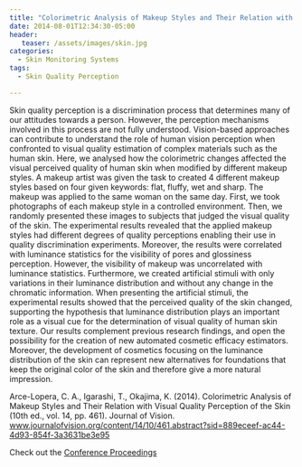 ```yaml
---
title: "Colorimetric Analysis of Makeup Styles and Their Relation with Visual Quality Perception of the Skin"
date: 2014-08-01T12:34:30-05:00
header:
   teaser: /assets/images/skin.jpg
categories:
  - Skin Monitoring Systems
tags:
  - Skin Quality Perception

---
```

Skin quality perception is a discrimination process that determines many of our attitudes towards a person. 
However, the perception mechanisms involved in this process are not fully understood. Vision-based approaches 
can contribute to understand the role of human vision perception when confronted to visual quality estimation 
of complex materials such as the human skin. Here, we analysed how the colorimetric changes affected the visual 
perceived quality of human skin when modified by different makeup styles. A makeup artist was given the task to 
created 4 different makeup styles based on four given keywords: flat, fluffy, wet and sharp. The makeup was applied 
to the same woman on the same day. First, we took photographs of each makeup style in a controlled environment. 
Then, we randomly presented these images to subjects that judged the visual quality of the skin. 
The experimental results revealed that the applied makeup styles had different degrees of quality perceptions 
enabling their use in quality discrimination experiments. Moreover, the results were correlated with luminance 
statistics for the visibility of pores and glossiness perception. However, the visibility of makeup was uncorrelated 
with luminance statistics. Furthermore, we created artificial stimuli with only variations in their luminance 
distribution and without any change in the chromatic information. When presenting the artificial stimuli, 
the experimental results showed that the perceived quality of the skin changed, supporting the hypothesis that 
luminance distribution plays an important role as a visual cue for the determination of visual quality of human 
skin texture. Our results complement previous research findings, and open the possibility for the creation of 
new automated cosmetic efficacy estimators. Moreover, the development of cosmetics focusing on the luminance 
distribution of the skin can represent new alternatives for foundations that keep the original color of the skin 
and therefore give a more natural impression.

Arce-Lopera, C. A., Igarashi, T., Okajima, K. (2014). 
Colorimetric Analysis of Makeup Styles and Their Relation with Visual Quality Perception of the Skin 
(10th ed., vol. 14, pp. 461). 
Journal of Vision. www.journalofvision.org/content/14/10/461.abstract?sid=889eceef-ac44-4d93-854f-3a3631be3e95

Check out the [Conference Proceedings][URL] 

[URL]:  https://doi.org/10.1167/14.10.461